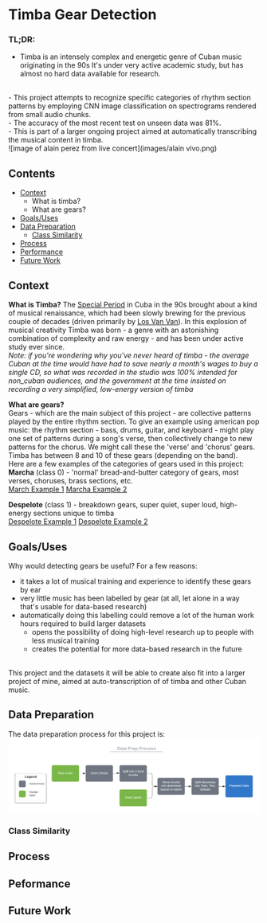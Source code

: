 # Timba Gear Detection

### TL;DR:
- Timba is an intensely complex and energetic genre of Cuban music originating in the 90s It's under very active academic study, but has almost no hard data available for research. 
<br>
- This project attempts to recognize specific categories of rhythm section patterns by employing CNN image classification on spectrograms rendered from small audio chunks. 
<br>
- The accuracy of the most recent test on unseen data was 81%. 
<br>
- This is part of a larger ongoing project aimed at automatically transcribing the musical content in timba.
<br>
![image of alain perez from live concert](images/alain vivo.png)

## Contents
- [Context](#context)
  - What is timba?
  - What are gears?
- [Goals/Uses](#Goals/uses)
- [Data Preparation](#Data-Preparation)
  - [Class Similarity](#Class-Similarity)
- [Process](#Process)
- [Performance](#Performance)
- [Future Work](#Future-Work)

## Context

**What is Timba?**
The [Special Period](https://en.wikipedia.org/wiki/Special_Period) in Cuba in the 90s brought about a kind of musical renaissance, which had been slowly brewing for the previous couple of decades (driven primarily by [Los Van Van](https://www.youtube.com/watch?v=KKa3YZulvt0)). In this explosion of musical creativity Timba was born - a genre with an astonishing combination of complexity and raw energy - and has been under active study ever since. 
<br>
_Note: if you're wondering why you've never heard of timba - the average Cuban at the time would have had to save nearly a month's wages to buy a single CD, so what was recorded in the studio was 100% intended for non_cuban audiences, and the government at the time insisted on recording a very simplified, low-energy version of timba_

**What are gears?** <br>
Gears - which are the main subject of this project - are collective patterns played by the entire rhythm section. To give an example using american pop music: the rhythm section -  bass, drums, guitar, and keyboard - might play one set of patterns during a song's verse, then collectively change to new patterns for the chorus. We might call these the 'verse' and 'chorus' gears. Timba has between 8 and 10 of these gears (depending on the band).
<br>
Here are a few examples of the categories of gears used in this project:
<br>
**Marcha** (class 0) - 'normal' bread-and-butter category of gears, most verses, choruses, brass sections, etc.<br>
[March Example 1](https://youtu.be/NOEjQKs6hpQ) [Marcha Example 2](https://youtu.be/u6Y2SSHUEYA)

**Despelote** (class 1) - breakdown gears, super quiet, super loud, high-energy sections unique to timba <br>
[Despelote Example 1](https://youtu.be/aUV7MBnhl7w) [Despelote Example 2](https://youtu.be/yrfO9gy-Nxg)

## Goals/Uses
Why would detecting gears be useful? For a few reasons:
- it takes a lot of musical training and experience to identify these gears by ear
- very little music has been labelled by gear (at all, let alone in a way that's usable for data-based research)
- automatically doing this labelling could remove a lot of the human work hours required to build larger datasets
  - opens the possibility of doing high-level research up to people with less musical training
  - creates the potential for more data-based research in the future
  <br>
This project and the datasets it will be able to create also fit into a larger project of mine, aimed at auto-transcription of of timba and other Cuban music.

## Data Preparation
The data preparation process for this project is:
![data prep diagram: raw audio, detect beats, split into 2-beat chunks, organize chunks in directories based on labels, split directories into train, test, validate, prepared data](images/data-prep-diagram.png)


### Class Similarity

## Process

## Peformance

## Future Work
